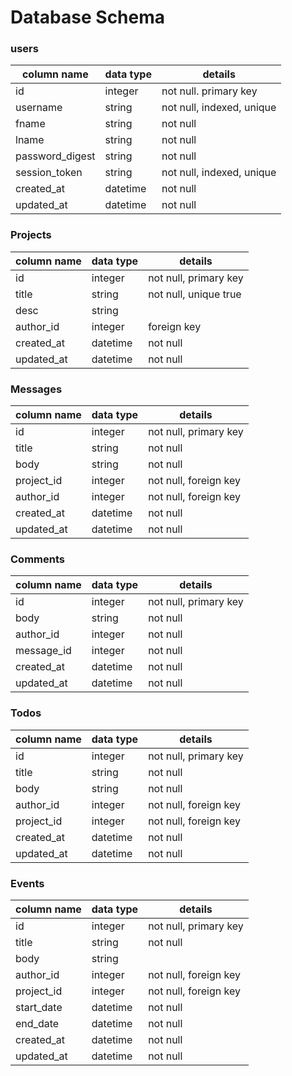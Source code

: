 # Database Schema


### users

| column name| data type | details|
| ---- | ----- | ------|
| id | integer | not null. primary key|
| username | string | not null, indexed, unique|
| fname| string | not null |
| lname| string | not null |
| password_digest | string | not null |
| session_token| string | not null, indexed, unique|
| created_at | datetime | not null |
| updated_at | datetime | not null |


### Projects

| column name| data type | details      |
| ---- | ----- | ------|
|id | integer | not null, primary key |
|title | string | not null, unique true|
|desc | string |  |
|author_id | integer | foreign key |
| created_at | datetime | not null |
| updated_at | datetime | not null |


### Messages

| column name| data type | details      |
| ---- | ----- | ------|
| id | integer | not null, primary key |
| title | string | not null |
| body | string | not null |
| project_id| integer | not null, foreign key |
| author_id | integer | not null, foreign key |
| created_at | datetime | not null |
| updated_at | datetime | not null |


### Comments

| column name| data type | details      |
| ---- | ----- | ------|
| id | integer | not null, primary key |
| body | string | not null |
| author_id | integer | not null |
| message_id | integer | not null |
| created_at | datetime | not null |
| updated_at | datetime | not null |


### Todos

| column name| data type | details      |
| ---- | ----- | ------|
| id | integer | not null, primary key |
| title | string | not null |
| body | string | not null |
| author_id | integer | not null, foreign key |
| project_id | integer | not null, foreign key |
| created_at | datetime | not null |
| updated_at | datetime | not null |


### Events
| column name| data type | details      |
| ---- | ----- | ------|
| id | integer | not null, primary key |
| title| string | not null |
| body | string |  |
| author_id | integer | not null, foreign key |
| project_id | integer | not null, foreign key |
| start_date | datetime | not null |
| end_date | datetime | not null |
| created_at | datetime | not null |
| updated_at | datetime | not null |
